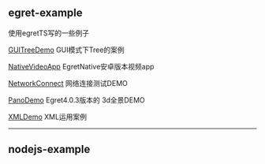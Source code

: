 ## egret-example

使用egretTS写的一些例子

 <a href="https://i-fuyun.github.io/js-example/egret/GUITreeDemo/index.html" target="_blank">GUITreeDemo</a>
 GUI模式下Tree的案例

 <a href="https://i-fuyun.github.io/js-example/egret/NativeVideoApp/egret源码+android工程+apk/ActionVideoAPP/index.html" target="_blank">NativeVideoApp</a>
 EgretNative安卓版本视频app

 <a href="https://i-fuyun.github.io/js-example/egret/NetworkConnect/index.html" target="_blank">NetworkConnect</a>
 网络连接测试DEMO

 <a href="https://i-fuyun.github.io/js-example/egret/PanoDemo/index.html" target="_blank">PanoDemo</a>
 Egret4.0.3版本的 3d全景DEMO

 <a href="https://i-fuyun.github.io/js-example/egret/XMLDemo/index.html" target="_blank">XMLDemo</a>
 XML运用案例
 
 ---
 
 ## nodejs-example

